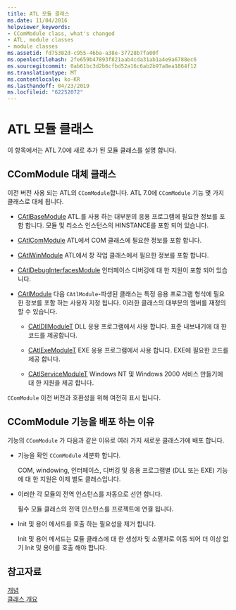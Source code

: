 ```yaml
---
title: ATL 모듈 클래스
ms.date: 11/04/2016
helpviewer_keywords:
- CComModule class, what's changed
- ATL, module classes
- module classes
ms.assetid: fd75382d-c955-46ba-a38e-37728b7fa00f
ms.openlocfilehash: 2fe659b47893f821aab4cda31ab1a4e9a6788ec6
ms.sourcegitcommit: 0ab61bc3d2b6cfbd52a16c6ab2b97a8ea1864f12
ms.translationtype: MT
ms.contentlocale: ko-KR
ms.lasthandoff: 04/23/2019
ms.locfileid: "62252072"
---
```

# <a name="atl-module-classes"></a>ATL 모듈 클래스

이 항목에서는 ATL 7.0에 새로 추가 된 모듈 클래스를 설명 합니다.

## <a name="ccommodule-replacement-classes"></a>CComModule 대체 클래스

이전 버전 사용 되는 ATL의 `CComModule`합니다. ATL 7.0에 `CComModule` 기능 몇 가지 클래스로 대체 됩니다.

- [CAtlBaseModule](../atl/reference/catlbasemodule-class.md) ATL.를 사용 하는 대부분의 응용 프로그램에 필요한 정보를 포함 합니다. 모듈 및 리소스 인스턴스의 HINSTANCE를 포함 되어 있습니다.

- [CAtlComModule](../atl/reference/catlcommodule-class.md) ATL에서 COM 클래스에 필요한 정보를 포함 합니다.

- [CAtlWinModule](../atl/reference/catlwinmodule-class.md) ATL에서 창 작업 클래스에서 필요한 정보를 포함 합니다.

- [CAtlDebugInterfacesModule](../atl/reference/catldebuginterfacesmodule-class.md) 인터페이스 디버깅에 대 한 지원이 포함 되어 있습니다.

- [CAtlModule](../atl/reference/catlmodule-class.md) 다음 `CAtlModule`-파생된 클래스는 특정 응용 프로그램 형식에 필요한 정보를 포함 하는 사용자 지정 됩니다. 이러한 클래스의 대부분의 멤버를 재정의할 수 있습니다.

   - [CAtlDllModuleT](../atl/reference/catldllmodulet-class.md) DLL 응용 프로그램에서 사용 합니다. 표준 내보내기에 대 한 코드를 제공합니다.

   - [CAtlExeModuleT](../atl/reference/catlexemodulet-class.md) EXE 응용 프로그램에서 사용 합니다. EXE에 필요한 코드를 제공 합니다.

   - [CAtlServiceModuleT](../atl/reference/catlservicemodulet-class.md) Windows NT 및 Windows 2000 서비스 만들기에 대 한 지원을 제공 합니다.

`CComModule` 이전 버전과 호환성을 위해 여전히 표시 됩니다.

## <a name="reasons-for-distributing-ccommodule-functionality"></a>CComModule 기능을 배포 하는 이유

기능의 `CComModule` 가 다음과 같은 이유로 여러 가지 새로운 클래스가에 배포 합니다.

- 기능을 확인 `CComModule` 세분화 합니다.

   COM, windowing, 인터페이스, 디버깅 및 응용 프로그램별 (DLL 또는 EXE) 기능에 대 한 지원은 이제 별도 클래스입니다.

- 이러한 각 모듈의 전역 인스턴스를 자동으로 선언 합니다.

   필수 모듈 클래스의 전역 인스턴스를 프로젝트에 연결 됩니다.

- Init 및 용어 메서드를 호출 하는 필요성을 제거 합니다.

   Init 및 용어 메서드는 모듈 클래스에 대 한 생성자 및 소멸자로 이동 되어 더 이상 없기 Init 및 용어를 호출 해야 합니다.

## <a name="see-also"></a>참고자료

[개념](../atl/active-template-library-atl-concepts.md)<br/>
[클래스 개요](../atl/atl-class-overview.md)
